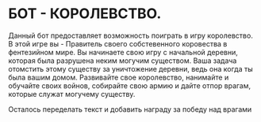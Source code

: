 # БОТ - КОРОЛЕВСТВО.
Данный бот предоставляет возможность поиграть в игру королевство.
В этой игре вы - Правитель своего собстевенного коровества в фентезийном мире.
Вы начинаете свою игру с начальной деревни, которая была разрушена неким могучим существом.
Ваша задача отомстить этому существу за уничтожение деревни, ведь она когда ты была вашим домом.
Развивайте свое королевство, нанимайте и обучайте своих войнов, собирайте свою армию и
дайте отпор врагам, которые служат могучему существу.

Осталось переделать текст и добавить награду за победу над врагами
